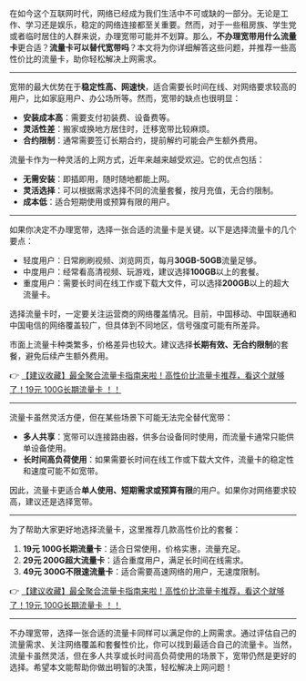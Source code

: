 
在如今这个互联网时代，网络已经成为我们生活中不可或缺的一部分。无论是工作、学习还是娱乐，稳定的网络连接都至关重要。然而，对于一些租房族、学生党或者临时居住的人群来说，办理宽带可能并不划算。那么，**不办理宽带用什么流量卡**更合适？**流量卡可以替代宽带吗**？本文将为你详细解答这些问题，并推荐一些高性价比的流量卡，助你轻松解决上网需求。

---


宽带的最大优势在于**稳定性高、网速快**，适合需要长时间在线、对网络要求较高的用户，比如家庭用户、办公场所等。然而，宽带的缺点也很明显：
- **安装成本高**：需要支付初装费、设备费等。
- **灵活性差**：搬家或换地方居住时，迁移宽带比较麻烦。
- **合约限制**：通常需要签订长期合约，提前解约可能会产生额外费用。

流量卡作为一种灵活的上网方式，近年来越来越受欢迎。它的优点包括：
- **无需安装**：即插即用，随时随地都能上网。
- **灵活选择**：可以根据需求选择不同的流量套餐，按月充值，无合约限制。
- **成本低**：适合短期使用或预算有限的用户。

---


如果你决定不办理宽带，选择一张合适的流量卡是关键。以下是选择流量卡的几个要点：

- 轻度用户：日常刷刷视频、浏览网页，每月**30GB-50GB**流量足够。
- 中度用户：经常看高清视频、玩游戏，建议选择**100GB**以上的套餐。
- 重度用户：需要长时间在线工作或下载大文件，可以选择**200GB**以上的超大流量卡。

选择流量卡时，一定要关注运营商的网络覆盖情况。目前，中国移动、中国联通和中国电信的网络覆盖较广，但具体到不同地区，信号强度可能有所差异。

市面上流量卡种类繁多，价格差异也较大。建议选择**长期有效、无合约限制**的套餐，避免后续产生额外费用。

👉 [【建议收藏】最全聚合流量卡指南来啦！高性价比流量卡推荐，看这个就够了！19元 100G长期流量卡 ！！](https://bit.ly/Liuliangka)

---


流量卡虽然灵活方便，但在某些场景下可能无法完全替代宽带：
- **多人共享**：宽带可以连接路由器，供多台设备同时使用，而流量卡通常只能供单设备使用。
- **长时间高负荷使用**：如果需要长时间在线工作或下载大文件，流量卡的稳定性和速度可能不如宽带。

因此，流量卡更适合**单人使用、短期需求或预算有限**的用户。如果你对网络要求较高，建议还是选择宽带。

---


为了帮助大家更好地选择流量卡，这里推荐几款高性价比的套餐：
1. **19元 100G长期流量卡**：适合日常使用，价格实惠，流量充足。
2. **29元 200G超大流量卡**：适合重度用户，满足长时间在线需求。
3. **49元 300G不限速流量卡**：适合需要高速网络的用户，无速度限制。

👉 [【建议收藏】最全聚合流量卡指南来啦！高性价比流量卡推荐，看这个就够了！19元 100G长期流量卡 ！！](https://bit.ly/Liuliangka)

---


不办理宽带，选择一张合适的流量卡同样可以满足你的上网需求。通过评估自己的流量需求、关注网络覆盖和套餐性价比，你可以找到最适合自己的流量卡。当然，流量卡虽然灵活，但在多人共享或长时间高负荷使用的场景下，宽带仍然是更好的选择。希望本文能帮助你做出明智的决策，轻松解决上网问题！
